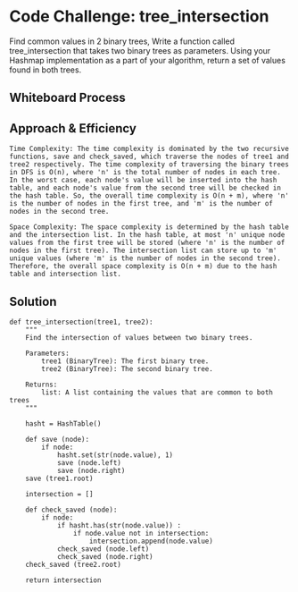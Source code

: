 # Code Challenge: tree_intersection 

Find common values in 2 binary trees,
Write a function called tree_intersection that takes two binary trees as parameters.
Using your Hashmap implementation as a part of your algorithm, return a set of values found in both trees.

## Whiteboard Process
<!-- Embedded whiteboard image -->

## Approach & Efficiency
    Time Complexity: The time complexity is dominated by the two recursive functions, save and check_saved, which traverse the nodes of tree1 and tree2 respectively. The time complexity of traversing the binary trees in DFS is O(n), where 'n' is the total number of nodes in each tree. In the worst case, each node's value will be inserted into the hash table, and each node's value from the second tree will be checked in the hash table. So, the overall time complexity is O(n + m), where 'n' is the number of nodes in the first tree, and 'm' is the number of nodes in the second tree.

    Space Complexity: The space complexity is determined by the hash table and the intersection list. In the hash table, at most 'n' unique node values from the first tree will be stored (where 'n' is the number of nodes in the first tree). The intersection list can store up to 'm' unique values (where 'm' is the number of nodes in the second tree). Therefore, the overall space complexity is O(n + m) due to the hash table and intersection list.

## Solution
```
def tree_intersection(tree1, tree2):
    """
    Find the intersection of values between two binary trees.
    
    Parameters:
        tree1 (BinaryTree): The first binary tree.
        tree2 (BinaryTree): The second binary tree.

    Returns:
        list: A list containing the values that are common to both trees
    """
    
    hasht = HashTable()

    def save (node):
        if node:
            hasht.set(str(node.value), 1)
            save (node.left)
            save (node.right)
    save (tree1.root)

    intersection = []

    def check_saved (node):
        if node:
            if hasht.has(str(node.value)) :
                if node.value not in intersection:
                    intersection.append(node.value)
            check_saved (node.left)
            check_saved (node.right)
    check_saved (tree2.root)

    return intersection
```